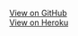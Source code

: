 [View on GitHub](https://2212021.github.io)
<br>
[View on Heroku](https://personal2212021.herokuapp.com)
